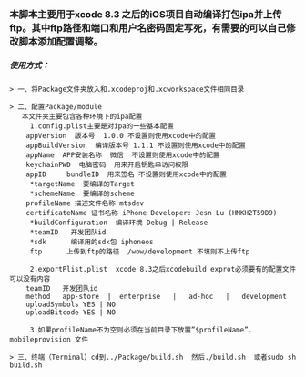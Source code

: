 

### 本脚本主要用于xcode 8.3 之后的iOS项目自动编译打包ipa并上传ftp。其中ftp路径和端口和用户名密码固定写死，有需要的可以自己修改脚本添加配置调整。

##### 使用方式：

	> 一、将Package文件夹放入和.xcodeproj和.xcworkspace文件相同目录
	
	> 二、配置Package/module
	   本文件夹主要包含各种环境下的ipa配置
	     1.config.plist主要是对ipa的一些基本配置
		appVersion  版本号  1.0.0 不设置则使用xcode中的配置
		appBuildVersion  编译版本号 1.1.1 不设置则使用xcode中的配置
		appName  APP安装名称  微信  不设置则使用xcode中的配置
		keychainPWD  电脑密码  用来开启钥匙串访问权限
		appID     bundleID  用来签名 不设置则使用xcode中的配置
         *targetName  要编译的Target
         *schemeName  要编译的scheme
		profileName 描述文件名称 mtsdev
		certificateName 证书名称 iPhone Developer: Jesn Lu (HMKH2T59D9)
         *buildConfiguration  编译环境 Debug | Release
         *teamID   开发团队id
         *sdk      编译用的sdk包 iphoneos
         ftp      上传到ftp的路径  /wow/development 不填则不上传ftp

	     2.exportPlist.plist  xcode 8.3之后xcodebuild exprot必须要有的配置文件可以没有内容
		teamID   开发团队id
		method   app-store  |  enterprise   |   ad-hoc   |   development
		uploadSymbols YES | NO
		uploadBitcode YES | NO

	     3.如果profileName不为空则必须在当前目录下放置”$profileName”. mobileprovision 文件

	> 三、终端（Terminal）cd到../Package/build.sh  然后./build.sh  或者sudo sh build.sh
